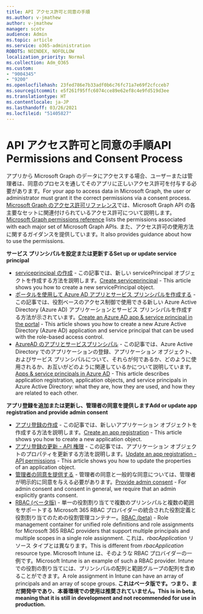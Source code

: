 ```yaml
---
title: API アクセス許可と同意の手順
ms.author: v-jmathew
author: v-jmathew
manager: scotv
audience: Admin
ms.topic: article
ms.service: o365-administration
ROBOTS: NOINDEX, NOFOLLOW
localization_priority: Normal
ms.collection: Adm_O365
ms.custom:
- "9004345"
- "9200"
ms.openlocfilehash: 23fed786e7b33adf0b6c76fc71a7e69f2cfcceb7
ms.sourcegitcommit: e5f261f95ffc6074cce89e62ef8c4e9fd519d3ee
ms.translationtype: HT
ms.contentlocale: ja-JP
ms.lasthandoff: 03/26/2021
ms.locfileid: "51405827"
---
```

# <a name="api-permissions-and-consent-process"></a><span data-ttu-id="69b1d-102">API アクセス許可と同意の手順</span><span class="sxs-lookup"><span data-stu-id="69b1d-102">API Permissions and Consent Process</span></span>

<span data-ttu-id="69b1d-103">アプリから Microsoft Graph のデータにアクセスする場合、ユーザーまたは管理者は、同意のプロセスを通してそのアプリに正しいアクセス許可を付与する必要があります。</span><span class="sxs-lookup"><span data-stu-id="69b1d-103">For your app to access data in Microsoft Graph, the user or administrator must grant it the correct permissions via a consent process.</span></span> <span data-ttu-id="69b1d-104">[Microsoft Graph のアクセス許可リファレンス](https://docs.microsoft.com/graph/permissions-reference)では、Microsoft Graph API の各主要なセットに関連付けられているアクセス許可について説明します。</span><span class="sxs-lookup"><span data-stu-id="69b1d-104">[Microsoft Graph permissions reference](https://docs.microsoft.com/graph/permissions-reference) lists the permissions associated with each major set of Microsoft Graph APIs.</span></span> <span data-ttu-id="69b1d-105">また、アクセス許可の使用方法に関するガイダンスを提供しています。</span><span class="sxs-lookup"><span data-stu-id="69b1d-105">It also provides guidance about how to use the permissions.</span></span>

<span data-ttu-id="69b1d-106">**サービス プリンシパルを設定または更新する**</span><span class="sxs-lookup"><span data-stu-id="69b1d-106">**Set up or update service principal**</span></span>

- <span data-ttu-id="69b1d-107">[serviceprincipal の作成](https://docs.microsoft.com/graph/api/serviceprincipal-post-serviceprincipals) - この記事では、新しい servicePrincipal オブジェクトを作成する方法を説明します。</span><span class="sxs-lookup"><span data-stu-id="69b1d-107">[Create serviceprincipal](https://docs.microsoft.com/graph/api/serviceprincipal-post-serviceprincipals) - This article shows you how to create a new servicePrincipal object.</span></span>
- <span data-ttu-id="69b1d-108">[ポータルを使用して Azure AD アプリとサービス プリンシパルを作成する](https://docs.microsoft.com/azure/active-directory/develop/howto-create-service-principal-portal) - この記事では、役割ベースのアクセス制御で使用できる新しい Azure Active Directory (Azure AD) アプリケーションとサービス プリンシパルを作成する方法が示されています。</span><span class="sxs-lookup"><span data-stu-id="69b1d-108">[Create an Azure AD app & service principal in the portal](https://docs.microsoft.com/azure/active-directory/develop/howto-create-service-principal-portal) - This article shows you how to create a new Azure Active Directory (Azure AD) application and service principal that can be used with the role-based access control.</span></span>
- <span data-ttu-id="69b1d-109">[AzureAD のアプリとサービスプリンシパル](https://docs.microsoft.com/azure/active-directory/develop/app-objects-and-service-principals) - この記事では、Azure Active Directory でのアプリケーションの登録、アプリケーション オブジェクト、およびサービス プリンシパルについて、それらが何であるか、どのように使用されるか、お互いがどのように関連しているかについて説明しています。</span><span class="sxs-lookup"><span data-stu-id="69b1d-109">[Apps & service principals in Azure AD](https://docs.microsoft.com/azure/active-directory/develop/app-objects-and-service-principals) - This article describes application registration, application objects, and service principals in Azure Active Directory: what they are, how they are used, and how they are related to each other.</span></span>

<span data-ttu-id="69b1d-110">**アプリ登録を追加または更新し、管理者の同意を提供します**</span><span class="sxs-lookup"><span data-stu-id="69b1d-110">**Add or update app registration and provide admin consent**</span></span>

- <span data-ttu-id="69b1d-111">[アプリ登録の作成](https://docs.microsoft.com/graph/api/application-post-applications) - この記事では、新しいアプリケーション オブジェクトを作成する方法を説明します。</span><span class="sxs-lookup"><span data-stu-id="69b1d-111">[Create an app registration](https://docs.microsoft.com/graph/api/application-post-applications) - This article shows you how to create a new application object.</span></span>
- <span data-ttu-id="69b1d-112">[アプリ登録の更新 - API 権限](https://docs.microsoft.com/graph/api/application-update) - この記事では、アプリケーション オブジェクトのプロパティを更新する方法を説明します。</span><span class="sxs-lookup"><span data-stu-id="69b1d-112">[Update an app registration - API permissions](https://docs.microsoft.com/graph/api/application-update) - This article shows you how to update the properties of an application object.</span></span>
- <span data-ttu-id="69b1d-113">[管理者の同意を提供する](https://docs.microsoft.com/graph/security-authorization#grant-permissions-to-an-application) - 管理者の同意と一般的な同意については、管理者が明示的に同意を与える必要があります。</span><span class="sxs-lookup"><span data-stu-id="69b1d-113">[Provide admin consent](https://docs.microsoft.com/graph/security-authorization#grant-permissions-to-an-application) - For admin consent and consent in general, we require that an admin explicitly grants consent.</span></span>
- <span data-ttu-id="69b1d-114">[RBAC (ベータ版)](https://docs.microsoft.com/graph/api/resources/rbacapplicationmultiple) - 単一の役割割り当てで複数のプリンシパルと複数の範囲をサポートする Microsoft 365 RBAC プロバイダーの統合された役割定義と役割割り当てのための役割管理コンテナー。</span><span class="sxs-lookup"><span data-stu-id="69b1d-114">[RBAC (beta)](https://docs.microsoft.com/graph/api/resources/rbacapplicationmultiple) - Role management container for unified role definitions and role assignments for Microsoft 365 RBAC providers that support multiple principals and multiple scopes in a single role assignment.</span></span> <span data-ttu-id="69b1d-115">これは、*rbacApplication* リソース タイプとは異なります。</span><span class="sxs-lookup"><span data-stu-id="69b1d-115">This is different from *rbacApplication* resource type.</span></span> <span data-ttu-id="69b1d-116">Microsoft Intune は、そのような RBAC プロバイダーの一例です。</span><span class="sxs-lookup"><span data-stu-id="69b1d-116">Microsoft Intune is an example of such a RBAC provider.</span></span> <span data-ttu-id="69b1d-117">Intune での役割の割り当てには、プリンシパルの配列と範囲グループの配列を含めることができます。</span><span class="sxs-lookup"><span data-stu-id="69b1d-117">A role assignment in Intune can have an array of principals and an array of scope groups.</span></span> <span data-ttu-id="69b1d-118">**これはベータ版です。つまり、まだ開発中であり、本番環境での使用は推奨されていません。**</span><span class="sxs-lookup"><span data-stu-id="69b1d-118">**This is in beta, meaning that it is still in development and not recommended for use in production.**</span></span>
